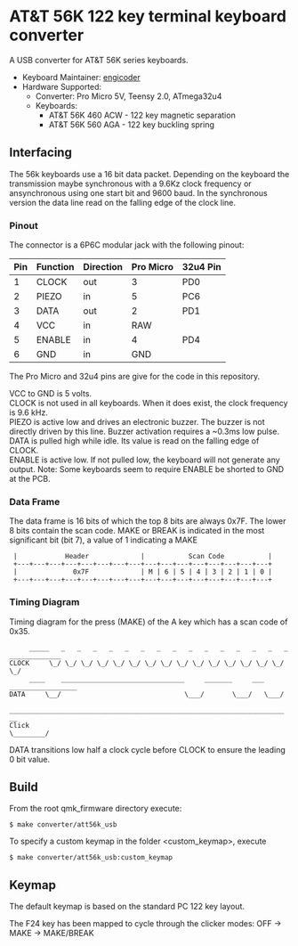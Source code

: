 # AT&T 56K 122 key terminal keyboard converter

A USB converter for AT&T 56K series keyboards.
* Keyboard Maintainer: [engicoder](https://github.com/engicoder)
* Hardware Supported: 
  - Converter: Pro Micro 5V, Teensy 2.0, ATmega32u4
  - Keyboards: 
    - AT&T 56K 460 ACW - 122 key magnetic separation
    - AT&T 56K 560 AGA - 122 key buckling spring


## Interfacing

The 56k keyboards use a 16 bit data packet. Depending on the keyboard the 
transmission maybe synchronous with a 9.6Kz clock frequency or ansynchronous
using one start bit and 9600 baud. In the synchronous version the data line read on the falling edge of the clock line.

### Pinout
The connector is a 6P6C modular jack with the following pinout:

| Pin | Function | Direction | Pro Micro | 32u4 Pin |
| --- | -------- | --------- | --------- | -------- |
| 1   | CLOCK    | out       | 3         | PD0      |
| 2   | PIEZO    | in        | 5         | PC6      |
| 3   | DATA     | out       | 2         | PD1      |
| 4   | VCC      | in        | RAW       |          |
| 5   | ENABLE   | in        | 4         | PD4      |
| 6   | GND      | in        | GND       |          |
The Pro Micro and 32u4 pins are give for the code in this repository.

VCC to GND is 5 volts.  
CLOCK is not used in all keyboards. When it does exist, the clock 
frequency is 9.6 kHz.  
PIEZO is active low and drives an electronic buzzer. The buzzer is not directly driven by this line. Buzzer activation requires a ~0.3ms low pulse.  
DATA is pulled high while idle. Its value is read on the falling edge of CLOCK.  
ENABLE is active low. If not pulled low, the keyboard will not generate any output. Note: Some keyboards seem
to require ENABLE be shorted to GND at the PCB.  

### Data Frame
The data frame is 16 bits of which the top 8 bits are always 0x7F.
The lower 8 bits contain the scan code. MAKE or BREAK is indicated in the 
most significant bit (bit 7), a value of 1 indicating a MAKE
```
 |            Header             |           Scan Code           |
 +---+---+---+---+---+---+---+---+---+---+---+---+---+---+---+---+
 |              0x7F             | M | 6 | 5 | 4 | 3 | 2 | 1 | 0 |
 +---+---+---+---+---+---+---+---+---+---+---+---+---+---+---+---+
 ```

### Timing Diagram
Timing diagram for the press (MAKE) of the A key which has a scan code of 0x35.
```
     _____   _   _   _   _   _   _   _   _   _   _   _   _   _   _   _   _____________
CLOCK     \_/ \_/ \_/ \_/ \_/ \_/ \_/ \_/ \_/ \_/ \_/ \_/ \_/ \_/ \_/ \_/
     ____    _______________________________     _______     ___     _________________
DATA     \__/                               \___/       \___/   \___/
     _____________________________________________________________________          __
Click                                                                     \________/
```
DATA transitions low half a clock cycle before CLOCK to ensure the leading 0 bit value. 
## Build

From the root qmk_firmware directory execute:

    $ make converter/att56k_usb

To specify a custom keymap in the folder <custom_keymap>, execute

    $ make converter/att56k_usb:custom_keymap

## Keymap
The default keymap is based on the standard PC 122 key layout.

The F24 key has been mapped to cycle through the clicker modes:
    OFF -> MAKE -> MAKE/BREAK
